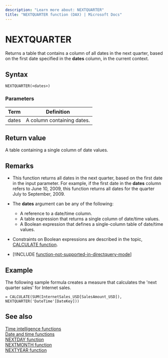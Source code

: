 ```yaml
---
description: "Learn more about: NEXTQUARTER"
title: "NEXTQUARTER function (DAX) | Microsoft Docs"
---
```

# NEXTQUARTER

Returns a table that contains a column of all dates in the next quarter, based on the first date specified in the **dates** column, in the current context.  
  
## Syntax  
  
```dax
NEXTQUARTER(<dates>)  
```
  
### Parameters  
  
|Term|Definition|  
|--------|--------------|  
|dates|A column containing dates.|  
  
## Return value

A table containing a single column of date values.  
  
## Remarks

- This function returns all dates in the next quarter, based on the first date in the input parameter. For example, if the first date in the **dates** column refers to June 10, 2009, this function returns all dates for the quarter July to September, 2009.  
  
- The **dates** argument can be any of the following:  
  - A reference to a date/time column.  
  - A table expression that returns a single column of date/time values.  
  - A Boolean expression that defines a single-column table of date/time values.  
  
- Constraints on Boolean expressions are described in the topic, [CALCULATE function](calculate-function-dax.md).  
  
- [!INCLUDE [function-not-supported-in-directquery-mode](includes/function-not-supported-in-directquery-mode.md)] 
  
## Example

The following sample formula creates a measure that calculates the 'next quarter sales' for Internet sales.  
  
```dax
= CALCULATE(SUM(InternetSales_USD[SalesAmount_USD]), NEXTQUARTER('DateTime'[DateKey]))  
```
  
## See also

[Time intelligence functions](time-intelligence-functions-dax.md)  
[Date and time functions](date-and-time-functions-dax.md)  
[NEXTDAY function](nextday-function-dax.md)  
[NEXTMONTH function](nextmonth-function-dax.md)  
[NEXTYEAR function](nextyear-function-dax.md)  
